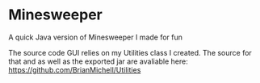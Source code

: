 # Minesweeper
A quick Java version of Minesweeper I made for fun

The source code GUI relies on my Utilities class I created. The source for that and as well as the exported jar are avaliable here: https://github.com/BrianMichell/Utilities
